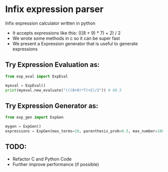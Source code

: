 # Infix expression parser

Infix expression calculator written in python

- It accepts expressions like this: (((8 + 9) * 7) + 2) / 2
- We wrote some methods in c so it can be super fast
- We present a Expression generator that is useful to generate expressions


## Try Expression Evaluation as:
```python
from exp_eval import ExpEval

myeval = ExpEval()
print(myeval.new_evaluate("(((8+9)*7)+2)/2")) # 60.5
```

## Try Expression Generator as:
```python
from exp_gen import ExpGen

mygen = ExpGen()
expressions = ExpGen(max_terms=10, parenthesis_prob=0.5, max_number=100000).generate(10)
```


## TODO:
- Refactor C and Python Code
- Further improve performance (if possible)

